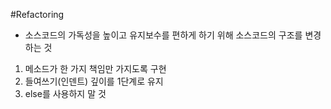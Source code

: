 #Refactoring

- 소스코드의 가독성을 높이고 유지보수를 편하게 하기 위해 소스코드의 구조를 변경하는 것

1. 메소드가 한 가지 책임만 가지도록 구현
2. 들여쓰기(인덴트) 깊이를 1단계로 유지
3. else를 사용하지 말 것
